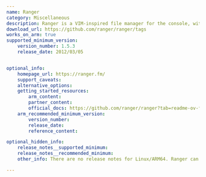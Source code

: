```yaml
---
name: Ranger
category: Miscellaneous
description: Ranger is a VIM-inspired file manager for the console, with VI key bindings. It provides an interface with a view on the directory hierarchy.
download_url: https://github.com/ranger/ranger/tags
works_on_arm: true
supported_minimum_version:
    version_number: 1.5.3
    release_date: 2012/03/05


optional_info:
    homepage_url: https://ranger.fm/
    support_caveats:
    alternative_options:
    getting_started_resources:
        arm_content:
        partner_content:
        official_docs: https://github.com/ranger/ranger?tab=readme-ov-file#installing
    arm_recommended_minimum_version:
        version_number:
        release_date:
        reference_content:

optional_hidden_info:
    release_notes__supported_minimum:
    release_notes__recommended_minimum:
    other_info: There are no release notes for Linux/ARM64. Ranger can be installed via make, and can be run by executing ranger.py. Version 1.5.3 is the minimum version released in early 2012, after Linux/ARM64 was introduced in late 2011.

---
```

